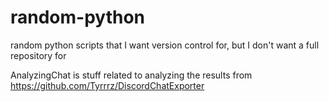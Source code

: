 # random-python
random python scripts that I want version control for, but I don't want a full repository for

AnalyzingChat is stuff related to analyzing the results from https://github.com/Tyrrrz/DiscordChatExporter

